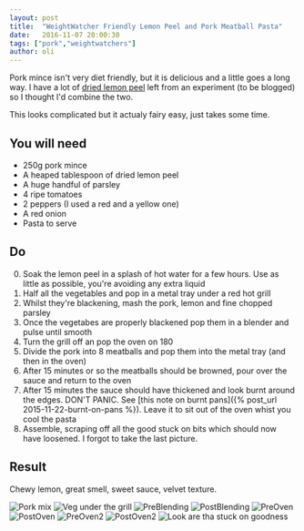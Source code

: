 ```yaml
---
layout: post
title:  "WeightWatcher Friendly Lemon Peel and Pork Meatball Pasta"
date:   2016-11-07 20:00:30
tags: ["pork","weightwatchers"]
author: oli
---
```


Pork mince isn't very diet friendly, but it is delicious and a little goes a long way.  I have a lot of [dried lemon peel](http://amzn.to/2eGmcOb) left from an experiment (to be blogged) so I thought I'd combine the two.

This looks complicated but it actualy fairy easy, just takes some time.


## You will need

* 250g pork mince
* A heaped tablespoon of dried lemon peel
* A huge handful of parsley
* 4 ripe tomatoes
* 2 peppers (I used a red and a yellow one)
* A red onion
* Pasta to serve

## Do

0. Soak the lemon peel in a splash of hot water for a few hours.  Use as little as possible, you're avoiding any extra liquid
2. Half all the vegetables and pop in a metal tray under a red hot grill
3. Whilst they're blackening, mash the pork, lemon and fine chopped parsley
5. Once the vegetabes are properly blackened pop them in a blender and pulse until smooth
6. Turn the grill off an pop the oven on 180
7. Divide the pork into 8 meatballs and pop them into the metal tray (and then in the oven)
8. After 15 minutes or so the meatballs should be browned, pour over the sauce and return to the oven 
9. After 15 minutes the sauce should have thickened and look burnt around the edges.  DON'T PANIC.  See [this note on burnt pans]({% post_url 2015-11-22-burnt-on-pans %}).  Leave it to sit out of the oven whist you cool the pasta
10. Assemble, scraping off all the good stuck on bits which should now have loosened.  I forgot to take the last picture.


## Result

Chewy lemon, great smell, sweet sauce, velvet texture.

![Pork mix](/images/blog/lemon-pork-pasta/lemon-pork-pasta-00.jpg)
![Veg under the grill](/images/blog/lemon-pork-pasta/lemon-pork-pasta-01.jpg)
![PreBlending](/images/blog/lemon-pork-pasta/lemon-pork-pasta-02.jpg)
![PostBlending](/images/blog/lemon-pork-pasta/lemon-pork-pasta-03.jpg)
![PreOven](/images/blog/lemon-pork-pasta/lemon-pork-pasta-04.jpg)
![PostOven](/images/blog/lemon-pork-pasta/lemon-pork-pasta-05.jpg)
![PreOven2](/images/blog/lemon-pork-pasta/lemon-pork-pasta-06.jpg)
![PostOven2](/images/blog/lemon-pork-pasta/lemon-pork-pasta-07.jpg)
![Look are tha stuck on goodness](/images/blog/lemon-pork-pasta/lemon-pork-pasta-08.jpg)



